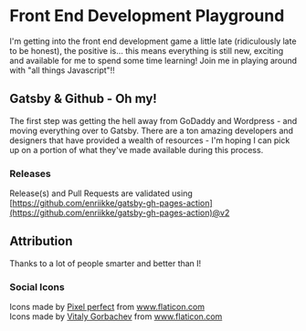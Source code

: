 # Front End Development Playground

I'm getting into the front end development game a little late (ridiculously late to be honest), the positive is... this means everything is still new, exciting and available for me to spend some time learning! Join me in playing around with "all things Javascript"!!

## Gatsby & Github - Oh my!

The first step was getting the hell away from GoDaddy and Wordpress - and moving everything over to Gatsby. There are a ton amazing developers and designers that have provided a wealth of resources - I'm hoping I can pick up on a portion of what they've made available during this process.

### Releases

Release(s) and Pull Requests are validated using [https://github.com/enriikke/gatsby-gh-pages-action](https://github.com/enriikke/gatsby-gh-pages-action)@v2

## Attribution

Thanks to a lot of people smarter and better than I!

### Social Icons

<div>Icons made by <a href="https://www.flaticon.com/authors/pixel-perfect" title="Pixel perfect">Pixel perfect</a> from <a href="https://www.flaticon.com/" title="Flaticon">www.flaticon.com</a></div>

<div>Icons made by <a href="https://www.flaticon.com/authors/vitaly-gorbachev" title="Vitaly Gorbachev">Vitaly Gorbachev</a> from <a href="https://www.flaticon.com/" title="Flaticon">www.flaticon.com</a></div>

